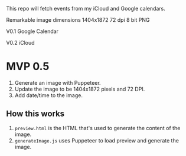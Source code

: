 This repo will fetch events from my iCloud and Google calendars. 

Remarkable image dimensions
1404x1872 72 dpi 8 bit PNG

V0.1
Google Calendar

V0.2
iCloud

# MVP 0.5
1. Generate an image with Puppeteer. 
2. Update the image to be 1404x1872 pixels and 72 DPI.
3. Add date/time to the image.

## How this works
1. `preview.html` is the HTML that's used to generate the content of the image.
2. `generateImage.js` uses Puppeteer to load preview and generate the image.